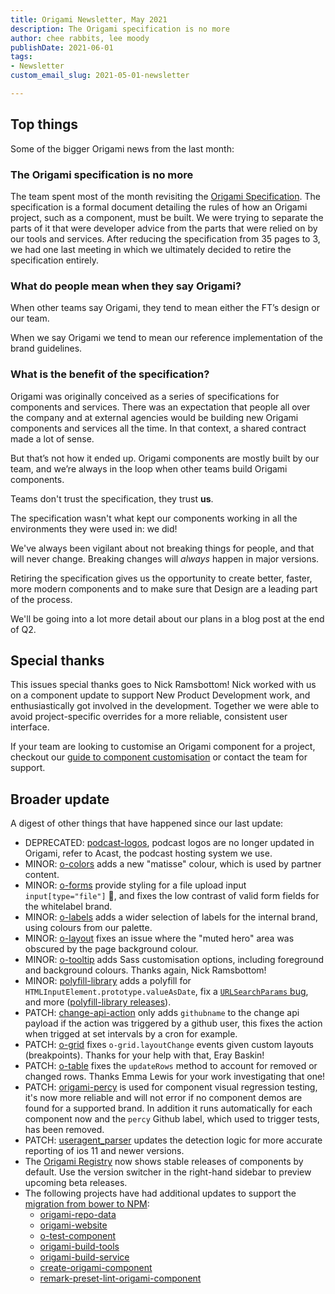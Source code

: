 ```yaml
---
title: Origami Newsletter, May 2021
description: The Origami specification is no more
author: chee rabbits, lee moody
publishDate: 2021-06-01
tags:
- Newsletter
custom_email_slug: 2021-05-01-newsletter

---
```


## Top things

Some of the bigger Origami news from the last month:

### The Origami specification is no more

The team spent most of the month revisiting the [Origami Specification](https://origami.ft.com/specification/v1/). The specification is a formal document detailing the rules of how an Origami project, such as a component, must be built. We were trying to separate the parts of it that were developer advice from the parts that were relied on by our tools and services. After reducing the specification from 35 pages to 3, we had one last meeting in which we ultimately decided to retire the specification entirely.

### What do people mean when they say Origami?

When other teams say Origami, they tend to mean either the FT’s design or our team.

When we say Origami we tend to mean our reference implementation of the brand guidelines.

### What is the benefit of the specification?

Origami was originally conceived as a series of specifications for components and services. There was an expectation that people all over the company and at external agencies would be building new Origami components and services all the time. In that context, a shared contract made a lot of sense.

But that’s not how it ended up. Origami components are mostly built by our team, and we’re always in the loop when other teams build Origami components. 

Teams don't trust the specification, they trust **us**.

The specification wasn't what kept our components working in all the environments they were used in: we did!

We've always been vigilant about not breaking things for people, and that will never change. Breaking changes will _always_ happen in major versions.

Retiring the specification gives us the opportunity to create better, faster, more modern components and to make sure that Design are a leading part of the process.

We'll be going into a lot more detail about our plans in a blog post at the end of Q2.

## Special thanks

This issues special thanks goes to Nick Ramsbottom! Nick worked with us on a component update to support New Product Development work, and enthusiastically got involved in the development. Together we were able to avoid project-specific overrides for a more reliable, consistent user interface.

If your team are looking to customise an Origami component for a project, checkout our [guide to component customisation](https://origami.ft.com/documentation/components/customisation/) or contact the team for support.

## Broader update

A digest of other things that have happened since our last update:

- DEPRECATED: [podcast-logos](https://github.com/Financial-Times/podcast-logos), podcast logos are no longer updated in Origami, refer to Acast, the podcast hosting system we use.
- MINOR: [o-colors](https://github.com/Financial-Times/o-colors) adds a new "matisse" colour, which is used by partner content.
- MINOR: [o-forms](https://github.com/Financial-Times/o-forms) provide styling for a file upload input `input[type="file"]` 🎉, and fixes the low contrast of valid form fields for the whitelabel brand.
- MINOR: [o-labels](https://github.com/Financial-Times/o-labels) adds a wider selection of labels for the internal brand, using colours from our palette.
- MINOR: [o-layout](https://github.com/Financial-Times/o-layout) fixes an issue where the "muted hero" area was obscured by the page background colour.
- MINOR: [o-tooltip](https://github.com/Financial-Times/o-tooltip) adds Sass customisation options, including foreground and background colours. Thanks again, Nick Ramsbottom!
- MINOR: [polyfill-library](https://github.com/Financial-Times/polyfill-library) adds a polyfill for `HTMLInputElement.prototype.valueAsDate`, fix a [`URLSearchParams` bug](https://github.com/Financial-Times/polyfill-library/issues/1048), and more ([polyfill-library releases](https://github.com/Financial-Times/polyfill-library/releases)).
- PATCH: [change-api-action](https://github.com/Financial-Times/change-api-action) only adds `githubname` to the change api payload if the action was triggered by a github user, this fixes the action when trigged at set intervals by a cron for example.
- PATCH: [o-grid](https://github.com/Financial-Times/o-grid) fixes `o-grid.layoutChange` events given custom layouts (breakpoints). Thanks for your help with that, Eray Baskin!
- PATCH: [o-table](https://github.com/Financial-Times/o-table) fixes the `updateRows` method to account for removed or changed rows. Thanks Emma Lewis for your work investigating that one!
- PATCH: [origami-percy](https://github.com/Financial-Times/origami-percy) is used for component visual regression testing, it's now more reliable and will not error if no component demos are found for a supported brand. In addition it runs automatically for each component now and the `percy` Github label, which used to trigger tests, has been removed.
- PATCH: [useragent_parser](https://github.com/Financial-Times/useragent_parser) updates the detection logic for more accurate reporting of ios 11 and newer versions.
- The [Origami Registry](https://registry.origami.ft.com/components) now shows stable releases of components by default. Use the version switcher in the right-hand sidebar to preview upcoming beta releases.
- The following projects have had additional updates to support the [migration from bower to NPM](https://origami.ft.com/blog/2021/01/18/deprecating-bower-and-origami-via-npm/):
   - [origami-repo-data](https://github.com/Financial-Times/origami-repo-data)
   - [origami-website](https://github.com/Financial-Times/origami-website)
   - [o-test-component](https://github.com/Financial-Times/o-test-component)
   - [origami-build-tools](https://github.com/Financial-Times/origami-build-tools)
   - [origami-build-service](https://github.com/Financial-Times/origami-build-service)
   - [create-origami-component](https://github.com/Financial-Times/create-origami-component)
   - [remark-preset-lint-origami-component](https://github.com/Financial-Times/remark-preset-lint-origami-component)

